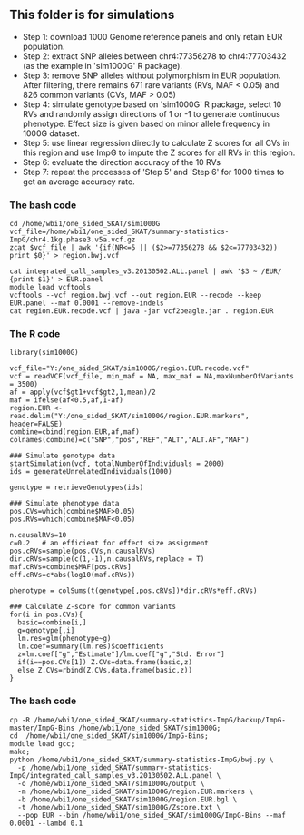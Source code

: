 ## This folder is for simulations 

- Step 1: download 1000 Genome reference panels and only retain EUR population.
- Step 2: extract SNP alleles between chr4:77356278 to chr4:77703432 (as the example in 'sim1000G' R package).
- Step 3: remove SNP alleles without polymorphism in EUR population. After filtering, there remains 671 rare variants (RVs, MAF < 0.05) and 826 common variants (CVs, MAF > 0.05)
- Step 4: simulate genotype based on 'sim1000G' R package, select 10 RVs and randomly assign directions of 1 or -1 to generate continuous phenotype. Effect size is given based on minor allele frequency in 1000G dataset. 
- Step 5: use linear regression directly to calculate Z scores for all CVs in this region and use ImpG to impute the Z scores for all RVs in this region.
- Step 6: evaluate the direction accuracy of the 10 RVs
- Step 7: repeat the processes of 'Step 5' and 'Step 6' for 1000 times to get an average accuracy rate.

### The bash code
```
cd /home/wbi1/one_sided_SKAT/sim1000G
vcf_file=/home/wbi1/one_sided_SKAT/summary-statistics-ImpG/chr4.1kg.phase3.v5a.vcf.gz
zcat $vcf_file | awk '{if(NR<=5 || ($2>=77356278 && $2<=77703432)) print $0}' > region.bwj.vcf

cat integrated_call_samples_v3.20130502.ALL.panel | awk '$3 ~ /EUR/ {print $1}' > EUR.panel
module load vcftools
vcftools --vcf region.bwj.vcf --out region.EUR --recode --keep EUR.panel --maf 0.0001 --remove-indels
cat region.EUR.recode.vcf | java -jar vcf2beagle.jar . region.EUR
```

### The R code
```
library(sim1000G)

vcf_file="Y:/one_sided_SKAT/sim1000G/region.EUR.recode.vcf"
vcf = readVCF(vcf_file, min_maf = NA, max_maf = NA,maxNumberOfVariants = 3500)
af = apply(vcf$gt1+vcf$gt2,1,mean)/2
maf = ifelse(af<0.5,af,1-af)
region.EUR <- read.delim("Y:/one_sided_SKAT/sim1000G/region.EUR.markers", header=FALSE)
combine=cbind(region.EUR,af,maf)
colnames(combine)=c("SNP","pos","REF","ALT","ALT.AF","MAF")

### Simulate genotype data
startSimulation(vcf, totalNumberOfIndividuals = 2000)
ids = generateUnrelatedIndividuals(1000)

genotype = retrieveGenotypes(ids)

### Simulate phenotype data
pos.CVs=which(combine$MAF>0.05)
pos.RVs=which(combine$MAF<0.05)

n.causalRVs=10
c=0.2   # an efficient for effect size assignment
pos.cRVs=sample(pos.CVs,n.causalRVs)
dir.cRVs=sample(c(1,-1),n.causalRVs,replace = T)
maf.cRVs=combine$MAF[pos.cRVs]
eff.cRVs=c*abs(log10(maf.cRVs))

phenotype = colSums(t(genotype[,pos.cRVs])*dir.cRVs*eff.cRVs)

### Calculate Z-score for common variants
for(i in pos.CVs){
  basic=combine[i,]
  g=genotype[,i]
  lm.res=glm(phenotype~g)
  lm.coef=summary(lm.res)$coefficients
  z=lm.coef["g","Estimate"]/lm.coef["g","Std. Error"]
  if(i==pos.CVs[1]) Z.CVs=data.frame(basic,z)
  else Z.CVs=rbind(Z.CVs,data.frame(basic,z))
}
```

### The bash code
```
cp -R /home/wbi1/one_sided_SKAT/summary-statistics-ImpG/backup/ImpG-master/ImpG-Bins /home/wbi1/one_sided_SKAT/sim1000G;
cd  /home/wbi1/one_sided_SKAT/sim1000G/ImpG-Bins;
module load gcc;
make;
python /home/wbi1/one_sided_SKAT/summary-statistics-ImpG/bwj.py \
  -p /home/wbi1/one_sided_SKAT/summary-statistics-ImpG/integrated_call_samples_v3.20130502.ALL.panel \
  -o /home/wbi1/one_sided_SKAT/sim1000G/output \
  -m /home/wbi1/one_sided_SKAT/sim1000G/region.EUR.markers \
  -b /home/wbi1/one_sided_SKAT/sim1000G/region.EUR.bgl \
  -t /home/wbi1/one_sided_SKAT/sim1000G/Zscore.txt \
  --pop EUR --bin /home/wbi1/one_sided_SKAT/sim1000G/ImpG-Bins --maf 0.0001 --lambd 0.1
```
